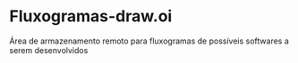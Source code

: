 # Fluxogramas-draw.oi
Área de armazenamento remoto para fluxogramas de possíveis softwares a serem desenvolvidos
